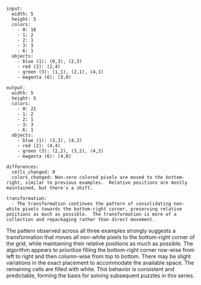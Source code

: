 ```
input:
  width: 5
  height: 5
  colors:
    - 0: 18
    - 1: 2
    - 2: 1
    - 3: 3
    - 6: 1
  objects:
    - blue (1): (0,3), (2,3)
    - red (2): (2,4)
    - green (3): (1,1), (2,1), (4,1)
    - magenta (6): (3,0)

output:
  width: 5
  height: 5
  colors:
    - 0: 21
    - 1: 2
    - 2: 1
    - 3: 3
    - 6: 1
  objects:
    - blue (1): (3,3), (4,3)
    - red (2): (4,4)
    - green (3): (2,2), (3,2), (4,2)
    - magenta (6): (4,0)

differences:
  cells_changed: 9
  colors_changed: Non-zero colored pixels are moved to the bottom-right, similar to previous examples.  Relative positions are mostly maintained, but there's a shift.

transformation:
  - The transformation continues the pattern of consolidating non-white pixels towards the bottom-right corner, preserving relative positions as much as possible.  The transformation is more of a collection and repackaging rather than direct movement.
```

The pattern observed across all three examples strongly suggests a transformation that moves all non-white pixels to the bottom-right corner of the grid, while maintaining their relative positions as much as possible.  The algorithm appears to prioritize filling the bottom-right corner row-wise from left to right and then column-wise from top to bottom. There may be slight variations in the exact placement to accommodate the available space.  The remaining cells are filled with white.  This behavior is consistent and predictable, forming the basis for solving subsequent puzzles in this series.


